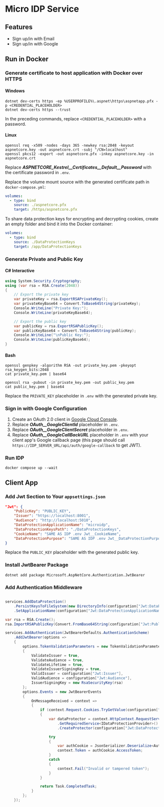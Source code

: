 # Micro IDP Service

## Features

- Sign up/in with Email
- Sign up/in with Google

## Run in Docker

### Generate certificate to host application with Docker over HTTPS

#### Windows

```shell
dotnet dev-certs https -ep %USERPROFILE%\.aspnet\https\aspnetapp.pfx -p <CREDENTIAL_PLACEHOLDER>
dotnet dev-certs https --trust
```

In the preceding commands, replace `<CREDENTIAL_PLACEHOLDER>` with a password.

#### Linux

```shell
openssl req -x509 -nodes -days 365 -newkey rsa:2048 -keyout aspnetcore.key -out aspnetcore.crt -subj "/CN=localhost"
openssl pkcs12 -export -out aspnetcore.pfx -inkey aspnetcore.key -in aspnetcore.crt
```

Replace **_ASPNETCORE_Kestrel\_\_Certificates\_\_Default\_\_Password_** with the certificate password in `.env`.

Replace the volume mount source with the generated certificate path in `docker-compose.yml`:

```yml
volumes:
  - type: bind
    source: ./aspnetcore.pfx
    target: /https/aspnetcore.pfx
```

To share data protection keys for encrypting and decrypting cookies, create an empty folder and bind it into the Docker container:

```yml
volumes:
  - type: bind
    source: ./DataProtectionKeys
    target: /app/DataProtectionKeys
```

### Generate Private and Public Key

#### C# Interactive

```csharp
using System.Security.Cryptography;
using (var rsa = RSA.Create(2048))
{
    // Export the private key
    var privateKey = rsa.ExportRSAPrivateKey();
    var privateKeyBase64 = Convert.ToBase64String(privateKey);
    Console.WriteLine("Private Key:");
    Console.WriteLine(privateKeyBase64);

    // Export the public key
    var publicKey = rsa.ExportRSAPublicKey();
    var publicKeyBase64 = Convert.ToBase64String(publicKey);
    Console.WriteLine("\nPublic Key:");
    Console.WriteLine(publicKeyBase64);
}
```

#### Bash

```shell
openssl genpkey -algorithm RSA -out private_key.pem -pkeyopt rsa_keygen_bits:2048
cat private_key.pem | base64

openssl rsa -pubout -in private_key.pem -out public_key.pem
cat public_key.pem | base64
```

Replace the `PRIVATE_KEY` placeholder in `.env` with the generated private key.

### Sign in with Google Configuration

1. Create an OAuth 2.0 client in [Google Cloud Console](https://console.cloud.google.com).
2. Replace **_OAuth\_\_GoogleClientId_** placeholder in `.env`.
3. Replace **_OAuth\_\_GoogleClientSecret_** placeholder in `.env`.
4. Replace **_OAuth\_\_GoogleCallBackURL_** placeholder in `.env` with your client app's Google callback page (this page should call `https://IDP_SERVER_URL/api/auth/google-callback` to get JWT).

### Run IDP

```shell
docker compose up --wait
```

## Client App

### Add Jwt Section to Your `appsettings.json`

```json
"Jwt": {
    "PublicKey": "PUBLIC_KEY",
    "Issuer": "https://localhost:8001",
    "Audience": "http://localhost:5010",
    "DataProtectionApplicationName": "microidp",
    "DataProtectionKeysPath": "./DataProtectionKeys",
    "CookieName": "SAME AS IDP .env Jwt__CookieName",
    "DataProtectionPurpose": "SAME AS IDP .env Jwt__DataProtectionPurpose"
}
```

Replace the `PUBLIC_KEY` placeholder with the generated public key.

### Install JwtBearer Package

```shell
dotnet add package Microsoft.AspNetCore.Authentication.JwtBearer
```

### Add Authentication Middleware

```csharp

services.AddDataProtection()
	.PersistKeysToFileSystem(new DirectoryInfo(configuration["Jwt:DataProtectionKeysPath"] ?? ""))
	.SetApplicationName(configuration["Jwt:DataProtectionApplicationName"] ?? "");

var rsa = RSA.Create();
rsa.ImportRSAPublicKey(Convert.FromBase64String(configuration["Jwt:PublicKey"] ?? ""), out _);

services.AddAuthentication(JwtBearerDefaults.AuthenticationScheme)
    .AddJwtBearer(options =>
    {
        options.TokenValidationParameters = new TokenValidationParameters
        {
            ValidateIssuer = true,
            ValidateAudience = true,
            ValidateLifetime = true,
            ValidateIssuerSigningKey = true,
            ValidIssuer = configuration["Jwt:Issuer"],
            ValidAudience = configuration["Jwt:Audience"],
            IssuerSigningKey = new RsaSecurityKey(rsa)
        };
        options.Events = new JwtBearerEvents
        {
            OnMessageReceived = context =>
            {
                if (context.Request.Cookies.TryGetValue(configuration["Jwt:CookieName"], out var encryptedToken))
                {
                    var dataProtector = context.HttpContext.RequestServices
                        .GetRequiredService<IDataProtectionProvider>()
                        .CreateProtector(configuration["Jwt:DataProtectionPurpose"]);

                    try
                    {
                        var authCookie = JsonSerializer.Deserialize<AuthCookie>(dataProtector.Unprotect(encryptedToken));
                        context.Token = authCookie.AccessToken;
                    }
                    catch
                    {
                        context.Fail("Invalid or tampered token");
                    }
                }

                return Task.CompletedTask;
            }
        };
    });
```
